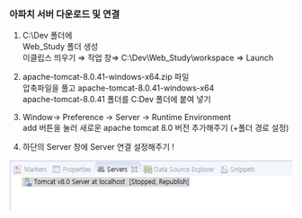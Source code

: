 ### 아파치 서버 다운로드 및 연결
1. C:\Dev 폴더에  
    Web_Study 폴더 생성  
    이클립스 띄우기 ⇒ 작업 창⇒ C:\Dev\Web_Study\workspace ⇒ Launch  
      
2. apache-tomcat-8.0.41-windows-x64.zip 파일  
         압축파일을 풀고 apache-tomcat-8.0.41-windows-x64   
        apache-tomcat-8.0.41 폴더를 C:Dev 폴더에 붙여 넣기  
      
3. Window→ Preference → Server → Runtime Environment   
add 버튼을 눌러 새로운 apache tomcat 8.0 버전 추가해주기 (+폴더 경로 설정) 

4. 하단의 Server 창에 Server 연결 설정해주기 !

![1.PNG](./1.png)
